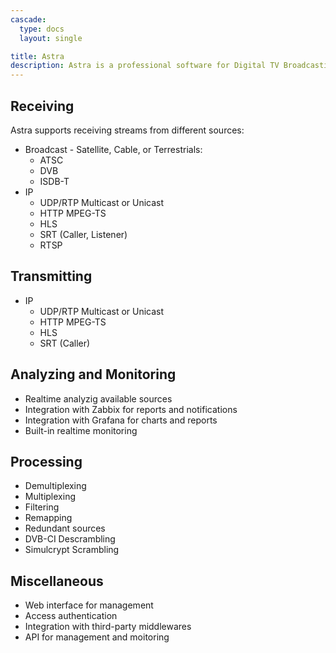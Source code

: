 ```yaml
---
cascade:
  type: docs
  layout: single

title: Astra
description: Astra is a professional software for Digital TV Broadcasting. Features list
---
```


## Receiving

Astra supports receiving streams from different sources:

- Broadcast - Satellite, Cable, or Terrestrials:
    - ATSC
    - DVB
    - ISDB-T
- IP
    - UDP/RTP Multicast or Unicast
    - HTTP MPEG-TS
    - HLS
    - SRT (Caller, Listener)
    - RTSP

## Transmitting

- IP
    - UDP/RTP Multicast or Unicast
    - HTTP MPEG-TS
    - HLS
    - SRT (Caller)

## Analyzing and Monitoring

- Realtime analyzig available sources
- Integration with Zabbix for reports and notifications
- Integration with Grafana for charts and reports
- Built-in realtime monitoring

## Processing

- Demultiplexing
- Multiplexing
- Filtering
- Remapping
- Redundant sources
- DVB-CI Descrambling
- Simulcrypt Scrambling

## Miscellaneous

- Web interface for management
- Access authentication
- Integration with third-party middlewares
- API for management and moitoring
